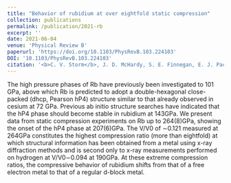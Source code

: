 ```yaml
---
title: "Behavior of rubidium at over eightfold static compression"
collection: publications
permalink: /publication/2021-rb
excerpt: ''
date: 2021-06-04
venue: 'Physical Review B'
paperurl: 'https://doi.org/10.1103/PhysRevB.103.224103'
DOI: '10.1103/PhysRevB.103.224103'
citation: '<b>C. V. Storm</b>, J. D. McHardy, S. E. Finnegan, E. J. Pace, M. G. Stevenson, M. J. Duff, S. G. MacLeod, M. I. McMahon. <i>Behavior of Rb at over eightfold static compression</i>, Phys. Rev. B 103, 224103 (2021)'
---
```


The high pressure phases of Rb have previously been investigated to 101 GPa, above which Rb is predicted to adopt a double-hexagonal close-packed (dhcp, Pearson hP4) structure similar to that already observed in cesium at 72 GPa. Previous ab initio structure searches have indicated that the hP4 phase should become stable in rubidium at 143GPa. We present data from static compression experiments on Rb up to 264⁢(8)⁢GPa, showing the onset of the hP4 phase at 207⁢(6)⁢GPa. The V/V0 of ∼0.121 measured at 264GPa constitutes the highest compression ratio (more than eightfold) at which structural information has been obtained from a metal using x-ray diffraction methods and is second only to x-ray measurements performed on hydrogen at V/V0∼0.094 at 190GPa. At these extreme compression ratios, the compressive behavior of rubidium shifts from that of a free electron metal to that of a regular d-block metal.